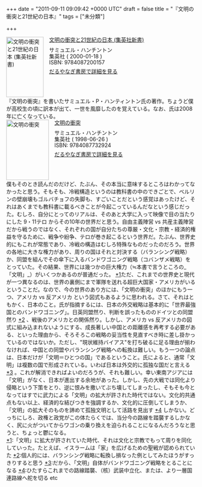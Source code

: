
+++
date = "2011-09-11 09:09:42 +0000 UTC"
draft = false
title = "『文明の衝突と21世紀の日本』"
tags = ["未分類"]

+++
<div class="mm-middle" style="margin-bottom:0px;"><div class="mm-image" style="float:left;"><a href="http://www.amazon.co.jp/exec/obidos/ASIN/4087200159/bestylesnet-22/ref=nosim" target="_blank"><img src="http://ecx.images-amazon.com/images/I/41KQT89YWVL._SL160_.jpg" alt="文明の衝突と21世紀の日本 (集英社新書)" title="文明の衝突と21世紀の日本 (集英社新書)" width="99" height="160" border="0"/></a></div><div class="mm-content" style="float:left;margin-left:15px;line-height:120%"><div class="mm-title" style="line-height:120%"><a href="http://www.amazon.co.jp/exec/obidos/ASIN/4087200159/bestylesnet-22/ref=nosim" target="_blank">文明の衝突と21世紀の日本 (集英社新書)</a></div><div class="mm-detail" style="margin-top:10px;">サミュエル・ハンチントン<br/>集英社 ( 2000-01-18 )<br/>ISBN: 9784087200157<br/><div style="margin:7px 0px"><a href="http://mediamarker.net/u/daruyanagi/?asin=4087200159" target="_blank">だるやなぎ書房で詳細を見る</a></div></div></div><div style="clear:left"></div></div>『文明の衝突』を書いたサミュエル・P・ハンティントン氏の著作。ちょうど僕が高校生の頃に訳本が出て、一世を風靡したのを覚えている。なお、氏は2008年に亡くなっている。<div class="mm-middle" style="margin-bottom:0px;"><div class="mm-image" style="float:left;"><a href="http://www.amazon.co.jp/exec/obidos/ASIN/4087732924/bestylesnet-22/ref=nosim" target="_blank"><img src="http://ecx.images-amazon.com/images/I/518TA2Z22ML._SL160_.jpg" alt="文明の衝突" title="文明の衝突" width="113" height="160" border="0"/></a></div><div class="mm-content" style="float:left;margin-left:15px;line-height:120%"><div class="mm-title" style="line-height:120%"><a href="http://www.amazon.co.jp/exec/obidos/ASIN/4087732924/bestylesnet-22/ref=nosim" target="_blank">文明の衝突</a></div><div class="mm-detail" style="margin-top:10px;">サミュエル・ハンチントン<br/>集英社 ( 1998-06-26 )<br/>ISBN: 9784087732924<br/><div style="margin:7px 0px"><a href="http://mediamarker.net/u/daruyanagi/?asin=4087732924" target="_blank">だるやなぎ書房で詳細を見る</a></div></div></div><div style="clear:left"></div></div>僕もそのとき読んだのだけど、たぶん、その本当に意味するところはわかってなかったと思う。そもそも、冷戦構造というのは教科書の中のできごとで、ベルリンの壁崩壊もゴルバチョフの失脚も、すごいことだという感覚はあったけど、それはあくまでも教科書に載るべきことが今起こっているんだなという感じだった。むしろ、自分にとってのリアルは、そのあと大学に入って映像で目の当たりにした 9・11テロ からその10年の世界だと思う。自由主義陣営 vs 共産主義陣営 だから戦うのではなく、それぞれの国が自分たちの尊厳・文化・宗教・経済的権益を守るために、戦争や紛争、テロが巻き起こるという世界だ。たぶん、世界史的にもこれが常態であり、冷戦の構造はむしろ特殊なものだったのだろう。世界の各地に大きな権力があり、周りの国はそれと対決する（バランシング戦略）か、同盟を組んでその傘下に入るバンドワゴニング戦略（コバンザメ戦略）をとっていた。その結果、世界には幾つかの巨大権力（≒本書で言うところの_「文明」_）がいくつかあるのが普通だった。 <a href="#f1" name="fn1" title="「文明」に拡大が許されていた時代、それは文化と宗教でもって周りを同化していった。たとえば、イスラームは「家」を広げるための聖戦が認められていた">*1</a>ただ、これまでの世界史と現代が一つ異なるのは、世界の裏側にまで軍隊を送れる超巨大国家・アメリカがいるということだ。なので、今の世界のあり方には、「文明の衝突」のほかにもう一つ、アメリカ vs 反アメリカ という図式もあるように思われる。さて、それはともかく、日本のこと。氏が指摘するには、日本の外交戦略は基本的に「世界最強国とのバンドワゴニング」。日英同盟然り、判断を誤ったもののドイツとの同盟然り <a href="#f2" name="fn2" title="個人的には、バランシング戦略に転換し損なった例としてみたほうがすっきりすると思う">*2</a> 、戦後のアメリカとの関係然り。しかし、アメリカ vs 反アメリカの図式に組み込まれないようにする、成長著しい中国との距離感を再考する必要がある、といった理由から、そろそろこの戦略の妥当性を見直すべき時に差し掛かっているのではないか。ただし、"現状維持バイアス"を打ち破るに足る理由が揃わなければ、中国との同盟やバランシング戦略への転換は難しい。もう一つの論点は、日本だけが「文明＝ひとつの国」であるということ。氏によると、通常「文明」は複数の国で形成されている。いわば日本は外交的に孤独な国だと言える <a href="#f3" name="fn3" title="だから、「文明」自体がバンドワゴニング戦略をとることになる">*3</a> 。これが解消できればよいのだろうが、それも難しい。幸い東南アジアには「文明」がなく、日本が進出する余地があった。しかし、先の大戦では同化より侵略という下策をとり、逆に恨みを撒いてぶち壊してしまったし、そもそも今となってはすでに武力による「文明」の拡大が許された時代ではない。文化的共通点もない以上、経済的な結びつきを強調するか、文化的に圧倒してしまうか、「文明」の拡大そのものを諦めて孤独文明として活路を見出す <a href="#f4" name="fn4" title="ひたすらこれまでの路線踏襲、（核）武装中立化、または、より一層国連路線へ舵を切る etc">*4</a> しかない。どっちにしろ、政権と政党がこの体たらくでは、当分今の路線を踏襲するしかなく、尻に火がついてからワゴンの乗り換えを迫られることになるんだろうなと思うと、ちょっと鬱になる。
<div class="footnote">
<a href="#fn1" name="f1" class="footnote-number">*1</a><span class="footnote-delimiter">:</span><span class="footnote-text">「文明」に拡大が許されていた時代、それは文化と宗教でもって周りを同化していった。たとえば、イスラームは「家」を広げるための聖戦が認められていた</span>
<a href="#fn2" name="f2" class="footnote-number">*2</a><span class="footnote-delimiter">:</span><span class="footnote-text">個人的には、バランシング戦略に転換し損なった例としてみたほうがすっきりすると思う</span>
<a href="#fn3" name="f3" class="footnote-number">*3</a><span class="footnote-delimiter">:</span><span class="footnote-text">だから、「文明」自体がバンドワゴニング戦略をとることになる</span>
<a href="#fn4" name="f4" class="footnote-number">*4</a><span class="footnote-delimiter">:</span><span class="footnote-text">ひたすらこれまでの路線踏襲、（核）武装中立化、または、より一層国連路線へ舵を切る etc</span>
</div>

